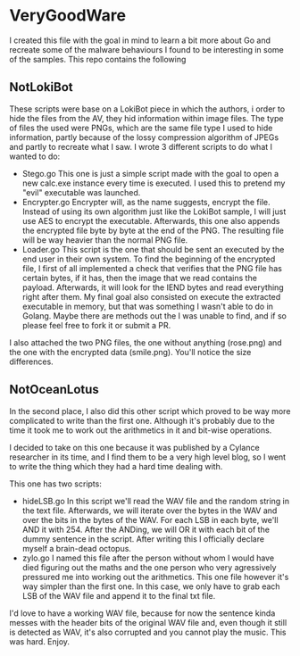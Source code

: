 # VeryGoodWare

I created this file with the goal in mind to learn a bit more about Go and recreate some of the malware behaviours I found to be interesting in some of the samples.
This repo contains the following

## NotLokiBot

These scripts were base on a LokiBot piece in which the authors, i order to hide the files from the AV, they hid information within image files. The type of files the used were PNGs, which are the same file type I used to hide information, partly because of the lossy compression algorithm of JPEGs and partly to recreate what I saw.
I wrote 3 different scripts to do what I wanted to do:

- Stego.go
This one is just a simple script made with the goal to open a new calc.exe instance every time is executed. I used this to pretend my "evil" executable was launched.
- Encrypter.go
Encrypter will, as the name suggests, encrypt the file. Instead of using its own algorithm just like the LokiBot sample, I will just use AES to encrypt the executable. Afterwards, this one also appends the encrypted file byte by byte at the end of the PNG.
The resulting file will be way heavier than the normal PNG file.
- Loader.go
This script is the one that should be sent an executed by the end user in their own system. To find the beginning of the encrypted file, I first of all implemented a check that verifies that the PNG file has certain bytes, if it has, then the image that we read contains the payload.
Afterwards, it will look for the IEND bytes and read everything right after them.
My final goal also consisted on execute the extracted executable in memory, but that was something I wasn't able to do in Golang. Maybe there are methods out the I was unable to find, and if so please feel free to fork it or submit a PR.

I also attached the two PNG files, the one without anything (rose.png) and the one with the encrypted data (smile.png). You'll notice the size differences.

## NotOceanLotus

In the second place, I also did this other script which proved to be way more complicated to write than the first one. Although it's probably due to the time it took me to work out the arithmetics in it and bit-wise operations.

I decided to take on this one because it was published by a Cylance researcher in its time, and I find them to be a very high level blog, so I went to write the thing which they had a hard time dealing with.

This one has two scripts:
- hideLSB.go
In this script we'll read the WAV file and the random string in the text file. Afterwards, we will iterate over the bytes in the WAV and over the bits in the bytes of the WAV. For each LSB in each byte, we'll AND it with 254. After the ANDing, we will OR it with each bit of the dummy sentence in the script.
After writing this I officially declare myself a brain-dead octopus.
- zylo.go
I named this file after the person without whom I would have died figuring out the maths and the one person who very agressively pressured me into working out the arithmetics. This one file however it's way simpler than the first one. In this case, we only have to grab each LSB of the WAV file and append it to the final txt file.

I'd love to have a working WAV file, because for now the sentence kinda messes with the header bits of the original WAV file and, even though it still is detected as WAV, it's also corrupted and you cannot play the music.
This was hard.
Enjoy.
